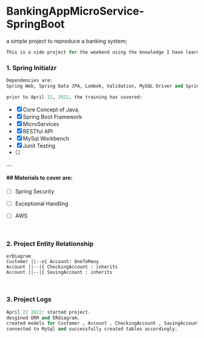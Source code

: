 # BankingAppMicroService-SpringBoot

a simple project to reproduce a banking system;
```java
This is a side project for the weekend using the knowledge I have learnt as a practice.

```

### 1. Spring Initialzr
```python
Dependencies are: 
Spring Web, Spring Data JPA, Lombok, Validation, MySQL Driver and Spring Boot DevTool.
```

```python
prior to April 22, 2022, the training has covered: 
```

- [x] Core Concept of Java, 
- [x] Spring Boot Framework
- [x] MicroServices
- [x] RESTful API
- [x] MySql Workbench
- [x] Junit Testing
- [ ] 
.... 
#### ## Materials to cover are:  ####
- [ ] Spring Security
- [ ] Exceptional Handling
- [ ] AWS


<br>

### 2. Project Entity Relationship 

```mermaid
erDiagram 
Customer ||--o{ Account: OneToMany
Account ||--|{ CheckingAccount : inherits
Account ||--|{ SavingAccount : inherits
```

<br>

### 3. Project Logs

```python
April 22 2022: started project. 
desgined ORM and ERdiagram; 
created models for Customer , Account , CheckingAccount , SavingAccount
connected to MySql and successfully created tables accordingly.
```


